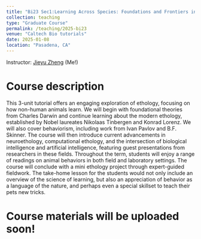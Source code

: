 ```yaml
---
title: "Bi23 Sec1:Learning Across Species: Foundations and Frontiers in the Ethology of Learning"
collection: teaching
type: "Graduate Course"
permalink: /teaching/2025-bi23
venue: "Caltech Bio tutorials"
date: 2025-01-08
location: "Pasadena, CA"
---
```


Instructor: [Jieyu Zheng](https://jieyusz.github.io/) (Me!) 


# Course description 

This 3-unit tutorial offers an engaging exploration of ethology, focusing on how non-human animals learn. We will begin with foundational theories from Charles Darwin and continue learning about the modern ethology, established by Nobel laureates Nikolaas Tinbergen and Konrad Lorenz. We will also cover behaviorism, including work from Ivan Pavlov and B.F. Skinner. The course will then introduce current advancements in neuroethology, computational ethology, and the intersection of biological intelligence and artificial intelligence, featuring guest presentations from researchers in these fields. Throughout the term, students will enjoy a range of readings on animal behaviors in both field and laboratory settings. The course will conclude with a mini ethology project through expert-guided fieldwork. The take-home lesson for the students would not only include an overview of the science of learning, but also an appreciation of behavior as a language of the nature, and perhaps even a special skillset to teach their pets new tricks.


# Course materials will be uploaded soon!
